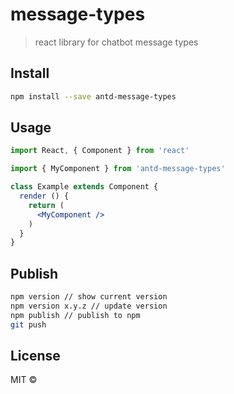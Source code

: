 # message-types

> react library for chatbot message types

## Install

```bash
npm install --save antd-message-types
```

## Usage

```jsx
import React, { Component } from 'react'

import { MyComponent } from 'antd-message-types'

class Example extends Component {
  render () {
    return (
      <MyComponent />
    )
  }
}
```

## Publish

<!-- `npm version` to check current version -->
<!-- `npm version x.y.z` to update version  -->
```bash
npm version // show current version
npm version x.y.z // update version
npm publish // publish to npm
git push
```

## License

MIT © 


